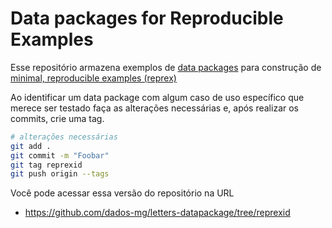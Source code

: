 # Data packages for Reproducible Examples

Esse repositório armazena exemplos de [data packages](https://specs.frictionlessdata.io/) para construção de [minimal, reproducible examples (reprex)](https://stackoverflow.com/help/minimal-reproducible-example)

Ao identificar um data package com algum caso de uso específico que merece ser testado faça as alterações necessárias e, após realizar os commits, crie uma tag.

```bash
# alterações necessárias
git add .
git commit -m "Foobar"
git tag reprexid
git push origin --tags
```

Você pode acessar essa versão do repositório na URL

- <https://github.com/dados-mg/letters-datapackage/tree/reprexid>